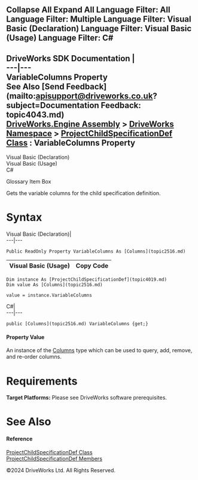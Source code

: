        

 Collapse All Expand All  Language Filter: All  Language Filter: Multiple  Language Filter: Visual Basic (Declaration) Language Filter: Visual Basic (Usage) Language Filter: C#  
---  
DriveWorks SDK Documentation  |   
---|---  
VariableColumns Property   
See Also [Send Feedback](mailto:apisupport@driveworks.co.uk?subject=Documentation Feedback: topic4043.md)  
[DriveWorks.Engine Assembly](topic2156.md) > [DriveWorks Namespace](topic2159.md) > [ProjectChildSpecificationDef Class](topic4019.md) : VariableColumns Property  
---  
  
Visual Basic (Declaration)    
Visual Basic (Usage)    
C# 

Glossary Item Box

Gets the variable columns for the child specification definition. 

# Syntax

Visual Basic (Declaration)|   
---|---  
      
    
    Public ReadOnly Property VariableColumns As [Columns](topic2516.md)  
  
Visual Basic (Usage)| Copy Code  
---|---  
      
    
    Dim instance As [ProjectChildSpecificationDef](topic4019.md)
    Dim value As [Columns](topic2516.md)
     
    value = instance.VariableColumns  
  
C#|   
---|---  
      
    
    public [Columns](topic2516.md) VariableColumns {get;}  
  
#### Property Value

An instance of the [Columns](topic2516.md) type which can be used to query, add, remove, and re-order columns.

# Requirements

**Target Platforms:** Please see DriveWorks software prerequisites.

# See Also

#### Reference

[ProjectChildSpecificationDef Class](topic4019.md)   
[ProjectChildSpecificationDef Members](topic4020.md)

©2024 DriveWorks Ltd. All Rights Reserved.
